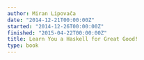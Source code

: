 ```yaml
---
author: Miran Lipovača
date: "2014-12-21T00:00:00Z"
started: "2014-12-26T00:00:00Z"
finished: "2015-04-22T00:00:00Z"
title: Learn You a Haskell for Great Good!
type: book
---
```

